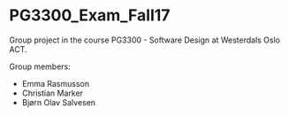 # PG3300_Exam_Fall17

Group project in the course PG3300 - Software Design at Westerdals Oslo ACT. 

Group members: 
- Emma Rasmusson
- Christian Marker
- Bjørn Olav Salvesen
